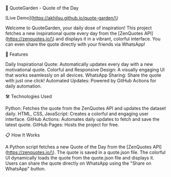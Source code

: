 🌟 QuoteGarden - Quote of the Day

[Live Demo](https://akhilsu.github.io/quote-garden/\)

Welcome to QuoteGarden, your daily dose of inspiration! This project fetches a new inspirational quote every day from the [ZenQuotes API](https://zenquotes.io/\) and displays it in a vibrant, colorful interface. You can even share the quote directly with your friends via WhatsApp!



🚀 Features

Daily Inspirational Quote: Automatically updates every day with a new motivational quote.
Colorful and Responsive Design: A visually engaging UI that works seamlessly on all devices.
WhatsApp Sharing: Share the quote with just one click!
Automated Updates: Powered by GitHub Actions for daily automation.

🛠️ Technologies Used

Python: Fetches the quote from the ZenQuotes API and updates the dataset daily.
HTML, CSS, JavaScript: Creates a colorful and engaging user interface.
GitHub Actions: Automates daily updates to fetch and save the latest quote.
GitHub Pages: Hosts the project for free.


📋 How It Works

A Python script fetches a new Quote of the Day from the [ZenQuotes API](https://zenquotes.io/\).
The quote is saved in a quote.json file.
The colorful UI dynamically loads the quote from the quote.json file and displays it.
Users can share the quote directly on WhatsApp using the "Share on WhatsApp" button.
